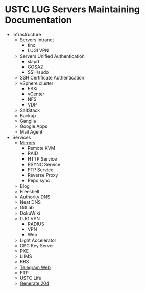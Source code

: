 # USTC LUG Servers Maintaining Documentation



* Infrastructure
  * Servers Intranet
    * tinc
    * LUGI VPN
  * Servers Unified Authentication
    * slapd
    * GOSA2
    * SSH/sudo
  * SSH Certificate Authentication
  * vSphere cluster
    * ESXi
    * vCenter
    * NFS
    * VDP
  * SaltStack
  * Backup
  * Ganglia
  * Google Apps
  * Mail Agent
* Services
  * [Mirrors](mirrors/README.md)
    * Remote KVM
    * RAID
    * HTTP Service
    * RSYNC Service
    * FTP Service
    * Reverse Proxy
    * Repo sync
  * Blog
  * Freeshell
  * Authority DNS
  * Neat DNS
  * GitLab
  * DokuWiki
  * LUG VPN
    * RADIUS
    * VPN
    * Web
  * Light Accelerator
  * GPG Key Server
  * PXE
  * LIIMS
  * BBS
  * [Telegram Web](telegram-web/README.md)
  * FTP
  * USTC Life
  * [Generate 204](generate-204/README.md)
